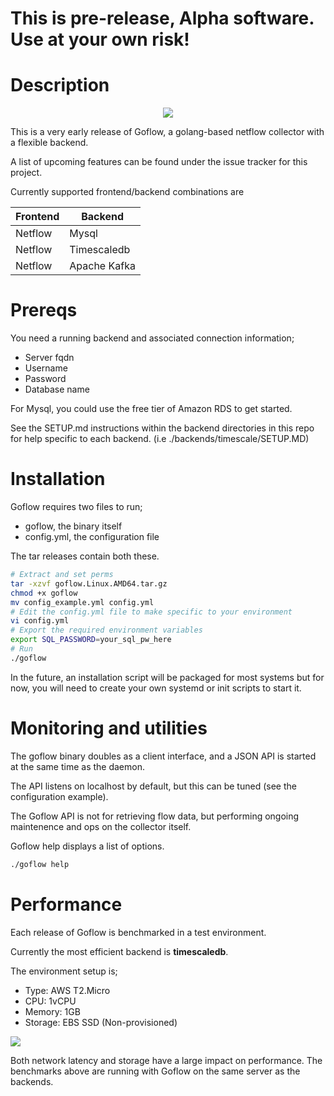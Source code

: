 # **This is pre-release, Alpha software. Use at your own risk!**
# Description
<p align="center">
    <img src="https://i.imgur.com/HdIxEOB.png">
</p>
This is a very early release of Goflow, a golang-based netflow collector with a flexible backend.

A list of upcoming features can be found under the issue tracker for this project.

Currently supported frontend/backend combinations are 

Frontend | Backend
------ | ------ |
Netflow | Mysql 
Netflow | Timescaledb
Netflow | Apache Kafka


# Prereqs

You need a running backend and associated connection information;

- Server fqdn 
- Username
- Password
- Database name

For Mysql, you could use the free tier of Amazon RDS to get started.

See the SETUP.md instructions within the backend directories in this repo for help
specific to each backend. (i.e ./backends/timescale/SETUP.MD)

# Installation
Goflow requires two files to run;
 - goflow, the binary itself
 - config.yml, the configuration file

The tar releases contain both these.

```bash
# Extract and set perms
tar -xzvf goflow.Linux.AMD64.tar.gz
chmod +x goflow
mv config_example.yml config.yml
# Edit the config.yml file to make specific to your environment
vi config.yml
# Export the required environment variables
export SQL_PASSWORD=your_sql_pw_here
# Run
./goflow
```

In the future, an installation script will be packaged for most systems but for now, you will need to create your own systemd or init scripts to start it.

# Monitoring and utilities
The goflow binary doubles as a client interface, and a JSON API is started at the same time as the daemon.

The API listens on localhost by default, but this can be tuned (see the configuration example).

The Goflow API is not for retrieving flow data, but performing ongoing maintenence and ops on the collector itself.

Goflow help displays a list of options.
```bash
./goflow help
```

# Performance
Each release of Goflow is benchmarked in a test environment. 

Currently the most efficient backend is **timescaledb**.

The environment setup is;
* Type: AWS T2.Micro
* CPU: 1vCPU
* Memory: 1GB
* Storage: EBS SSD (Non-provisioned)


<img src="https://docs.google.com/spreadsheets/d/e/2PACX-1vRzmIcecD3Q-bhAaPSu46EDgxb680ejwWB06Gr9OmabVUFR-GtkVm3PCvUoI6o4Fw0YBW1KTQQjarwn/pubchart?oid=341468645&format=image">

Both network latency and storage have a large impact on performance. The benchmarks above are running with Goflow on the same server as the backends.
